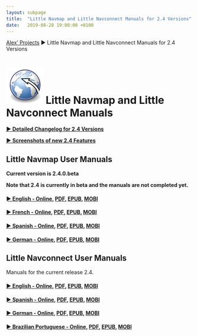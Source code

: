```yaml
---
layout: subpage
title:  "Little Navmap and Little Navconnect Manuals for 2.4 Versions"
date:   2019-08-28 19:00:00 +0100
---
```

[Alex’ Projects](index.html) ► Little Navmap and Little Navconnect Manuals for 2.4 Versions

# ![Little Navmap and Little Navconnect Manuals](/assets/images/navroute.png) Little Navmap and Little Navconnect Manuals

[**► Detailed Changelog for 2.4 Versions**](/pages/24/littlenavmapchangelog.html)

[**► Screenshots of new 2.4 Features**](/pages/24/littlenavmapscreens.html)

## Little Navmap User Manuals

**Current version is 2.4.0.beta**

**Note that 2.4 is currently in beta and the manuals are not completed yet.**

#### [► English - Online](https://www.littlenavmap.org/manuals/littlenavmap/release/2.4/en/), [PDF](https://www.littlenavmap.org/manuals/littlenavmap/release/2.4/littlenavmap_book_en.pdf), [EPUB](https://www.littlenavmap.org/manuals/littlenavmap/release/2.4/littlenavmap_book_en.epub), [MOBI](https://www.littlenavmap.org/manuals/littlenavmap/release/2.4/littlenavmap_book_en.mobi)

#### [► French - Online](https://www.littlenavmap.org/manuals/littlenavmap/release/2.4/fr/), [PDF](https://www.littlenavmap.org/manuals/littlenavmap/release/2.4/littlenavmap_book_fr.pdf), [EPUB](https://www.littlenavmap.org/manuals/littlenavmap/release/2.4/littlenavmap_book_fr.epub), [MOBI](https://www.littlenavmap.org/manuals/littlenavmap/release/2.4/littlenavmap_book_fr.mobi)

#### [► Spanish - Online](https://www.littlenavmap.org/manuals/littlenavmap/release/2.4/es/), [PDF](https://www.littlenavmap.org/manuals/littlenavmap/release/2.4/littlenavmap_book_es.pdf), [EPUB](https://www.littlenavmap.org/manuals/littlenavmap/release/2.4/littlenavmap_book_es.epub), [MOBI](https://www.littlenavmap.org/manuals/littlenavmap/release/2.4/littlenavmap_book_es.mobi)

#### [► German - Online](https://www.littlenavmap.org/manuals/littlenavmap/release/2.4/de/), [PDF](https://www.littlenavmap.org/manuals/littlenavmap/release/2.4/littlenavmap_book_de.pdf), [EPUB](https://www.littlenavmap.org/manuals/littlenavmap/release/2.4/littlenavmap_book_de.epub), [MOBI](https://www.littlenavmap.org/manuals/littlenavmap/release/2.4/littlenavmap_book_de.mobi)

## Little Navconnect User Manuals

Manuals for the current release 2.4.

#### [► English - Online](https://www.littlenavmap.org/manuals/littlenavconnect/release/2.4/en/), [PDF](https://www.littlenavmap.org/manuals/littlenavconnect/release/2.4/littlenavconnect_book_en.pdf), [EPUB](https://www.littlenavmap.org/manuals/littlenavconnect/release/2.4/littlenavconnect_book_en.epub), [MOBI](https://www.littlenavmap.org/manuals/littlenavconnect/release/2.4/littlenavconnect_book_en.mobi)

#### [► Spanish - Online](https://www.littlenavmap.org/manuals/littlenavconnect/release/2.4/es/), [PDF](https://www.littlenavmap.org/manuals/littlenavconnect/release/2.4/littlenavconnect_book_es.pdf), [EPUB](https://www.littlenavmap.org/manuals/littlenavconnect/release/2.4/littlenavconnect_book_es.epub), [MOBI](https://www.littlenavmap.org/manuals/littlenavconnect/release/2.4/littlenavconnect_book_es.mobi)

#### [► German - Online](https://www.littlenavmap.org/manuals/littlenavconnect/release/2.4/de/), [PDF](https://www.littlenavmap.org/manuals/littlenavconnect/release/2.4/littlenavconnect_book_de.pdf), [EPUB](https://www.littlenavmap.org/manuals/littlenavconnect/release/2.4/littlenavconnect_book_de.epub), [MOBI](https://www.littlenavmap.org/manuals/littlenavconnect/release/2.4/littlenavconnect_book_de.mobi)

#### [► Brazilian Portuguese - Online](https://www.littlenavmap.org/manuals/littlenavconnect/release/2.4/pt_BR/), [PDF](https://www.littlenavmap.org/manuals/littlenavconnect/release/2.4/littlenavconnect_book_pt_BR.pdf), [EPUB](https://www.littlenavmap.org/manuals/littlenavconnect/release/2.4/littlenavconnect_book_pt_BR.epub), [MOBI](https://www.littlenavmap.org/manuals/littlenavconnect/release/2.4/littlenavconnect_book_pt_BR.mobi)
